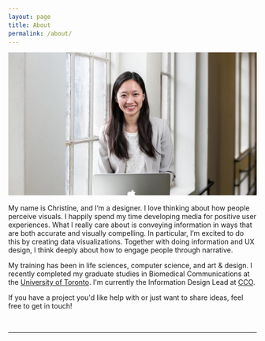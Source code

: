 ```yaml
---
layout: page
title: About
permalink: /about/
---
```



<img class="col three left" src="/img/profile_smaller.jpg">


My name is Christine, and I’m a designer. I love thinking about how people perceive visuals. I happily spend my time developing media for positive user experiences. What I really care about is conveying information in ways that are both accurate and visually compelling. In particular, I’m excited to do this by creating data visualizations. Together with doing information and UX design, I think deeply about how to engage people through narrative.

My training has been in life sciences, computer science, and art & design. I recently completed my graduate studies in Biomedical Communications at the <a href="https://bmc.med.utoronto.ca/bmc/">University of Toronto</a>. I'm currently the Information Design Lead at <a href="https://www.cancercare.on.ca/">CCO</a>.

If you have a project you'd like help with or just want to share ideas, feel free to get in touch!

<br/>
<hr/>
<br/>
<span class="contacticon center">
	<a href="mailto:christine.png@mail.utoronto.ca"><i class="fa fa-envelope-square "></i></a>
	<!-- <a href="https://github.com/chspng" target="_blank"><i class="fa fa-github-square"></i></a> -->
	<a href="https://www.linkedin.com/in/christinepng/" target="_blank"><i class="fa fa-linkedin-square"></i></a>
	<!-- <a href="http://tumblr.com" target="_blank"><i class="fa fa-tumblr-square"></i></a> -->
	<!-- <a href="https://twitter.com" target="_blank"><i class="fa fa-twitter-square"></i></a> -->
</span>

<div class="col three caption">
	<!-- You can even add a little note about which of these is the best way to reach you. -->
</div>

